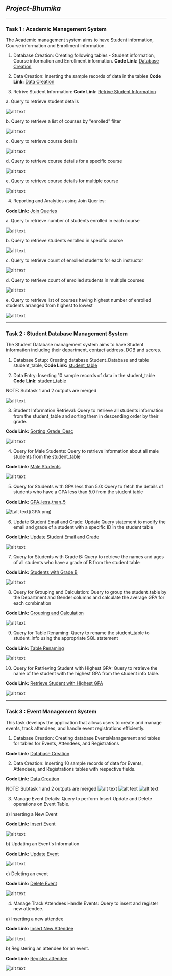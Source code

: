 ## *Project-Bhumika*
---
### **Task 1 : Academic Management System** 


The Academic management system aims to have Student information, Course information and Enrollment information.

1. Database Creation:
Creating following tables - Student information, Course information and Enrollment information.
**Code Link:** [Database Creation](https://github.com/Bhoomi05/Project-Bhumika/blob/main/Task1_Academic_Management_System/database_creation.sql)

2. Data Creation:
Inserting the sample records of data in the tables
**Code Link:** [Data Creation](https://github.com/Bhoomi05/Project-Bhumika/blob/main/Task1_Academic_Management_System/Data_Creation.sql)

3. Retrive Student Information:
**Code Link:** [Retrive Student Information](https://github.com/Bhoomi05/Project-Bhumika/blob/main/Task1_Academic_Management_System/retieve_student_info.sql)

a. Query to retrieve student details

![alt text](Student_Info_Output.png)

b. Query to retrieve a list of courses by "enrolled" filter

![alt text](Enrolled_filter_Output.png)

c. Query to retrieve course details

![alt text](Course_Info_Output.png)

d. Query to retrieve course details for a specific course

![alt text](Specific_Course_Output.png)

e. Query to retrieve course details for multiple course

![alt text](Multiple_Courses_Output.png)

4. Reporting and Analytics using Join Queries:

**Code Link:** [Join Queries](https://github.com/Bhoomi05/Project-Bhumika/blob/main/Task1_Academic_Management_System/Reporting_and_Analytics_Using_Join_Queries)

a. Query to retrieve number of students enrolled in each course

![alt text](Enrolled_Students_Each_Course_Output.png)

b. Query to retrieve students enrolled in specific course

![alt text](Enrolled_Students_Specific_Course_Output.png)

c. Query to retrieve count of enrolled students for each instructor

![alt text](Enrolled_Students_Each_Instructor_Output.png)

d. Query to retrieve count of enrolled students in multiple courses

![alt text](Enrolled_Students_Multiple_Courses_Output.png)

e. Query to retrieve list of courses having highest number of enrolled students arranged from highest to lowest

![alt text](Courses_Highest_Number_Of_Students_Output.png)

---
### **Task 2 : Student Database Management System** 

The Student Database management system aims to have Student information including their department, contact address, DOB and scores.

1. Database Setup:
Creating database Student_Database and table student_table, 
**Code Link:** [student_table](https://github.com/Bhoomi05/Project-Bhumika/blob/main/Task2_Student_Database_Management_System/Database_Setup%26Data_Entry.sql)

2. Data Entry:
Inserting 10 sample records of data in the student_table
**Code Link:** [student_table](https://github.com/Bhoomi05/Project-Bhumika/blob/main/Task2_Student_Database_Management_System/Database_Setup%26Data_Entry.sql)

NOTE: Subtask 1 and 2 outputs are merged

![alt text](student_table.png)

3. Student Information Retrieval:
Query to retrieve all students information from the student_table and sorting them in descending order by their grade.

**Code Link:** [Sorting_Grade_Desc](https://github.com/Bhoomi05/Project-Bhumika/blob/main/Task2_Student_Database_Management_System/Sorting_Students_Grade_Desc.sql)

![alt text](Grade_Desc.png)

4. Query for Male Students:
Query to retrieve information about all male students from the
student_table

**Code Link:** [Male Students](https://github.com/Bhoomi05/Project-Bhumika/blob/main/Task2_Student_Database_Management_System/Query_for_Male_Students.sql)

![alt text](Male_Students.png)

5. Query for Students with GPA less than 5.0:
Query to fetch the details of students who have a GPA less than 5.0 from the student table

**Code Link:** [GPA_less_than_5](https://github.com/Bhoomi05/Project-Bhumika/blob/main/Task2_Student_Database_Management_System/Students_with_GPA_less_than_5.sql)

![!\[alt text\](GPA.png)](GPA_Less_than_5.png)

6. Update Student Email and Grade:
Update Query statement to modify the email and grade of a student with a specific ID in the student table

**Code Link:** [Update Student Email and Grade](https://github.com/Bhoomi05/Project-Bhumika/blob/main/Task2_Student_Database_Management_System/Update_Student_Email_and_Grade.sql)

![alt text](Update_Student_Email_and_Grade.png)

7. Query for Students with Grade B:
Query to retrieve the names and ages of all students who have a grade of B from the student table

**Code Link:** [Students with Grade B](https://github.com/Bhoomi05/Project-Bhumika/blob/main/Task2_Student_Database_Management_System/Students_with_Grade_B.sql)

![alt text](Students_with_Grade_B.png)

8. Query for Grouping and Calculation:
Query to group the student_table by the Department and Gender columns and calculate the average GPA for each combination

**Code Link:** [Grouping and Calculation](https://github.com/Bhoomi05/Project-Bhumika/blob/main/Task2_Student_Database_Management_System/Grouping_and_Calculation.sql)

![alt text](Grouping_and_Calculation.png)

9. Query for Table Renaming:
Query to rename the student_table to student_info using the appropriate SQL statement

**Code Link:** [Table Renaming](https://github.com/Bhoomi05/Project-Bhumika/blob/main/Task2_Student_Database_Management_System/Table_Renaming.sql)

![alt text](Table_Renaming.png)

10. Query for Retrieving Student with Highest GPA:
Query to retrieve the name of the student with the highest GPA from the student info table.

**Code Link:** [Retrieve Student with Highest GPA](https://github.com/Bhoomi05/Project-Bhumika/blob/main/Task2_Student_Database_Management_System/Student_with_Highest_GPA.sql)

![alt text](Student_with_Highest_GPA.png)

---
### **Task 3 : Event Management System** 

This task develops the application that allows users to create and manage events, track attendees, and handle event registrations efficiently.

1. Database Creation:
Creating database EventsManagement and tables for tables for Events, Attendees, and Registrations 

**Code Link:** [Database Creation](https://github.com/Bhoomi05/Project-Bhumika/blob/main/Task3_Event_Management_System/Database_Creation.sql)


2. Data Creation:
Inserting 10 sample records of data for Events, Attendees, and Registrations tables with respective fields.

**Code Link:** [Data Creation](https://github.com/Bhoomi05/Project-Bhumika/blob/main/Task3_Event_Management_System/Data_Creation.sql)

NOTE: Subtask 1 and 2 outputs are merged
![alt text](Event_Table.png)
![alt text](Attendees_Table.png)
![alt text](Registrations.png)

3. Manage Event Details:
Query to perform Insert Update and Delete operations on Event Table.

a) Inserting a New Event

**Code Link:** [Insert Event](https://github.com/Bhoomi05/Project-Bhumika/blob/main/Task3_Event_Management_System/Inserting_Event.sql)

![alt text](Insert_Event.png)

b) Updating an Event's Information

**Code Link:** [Update Event](https://github.com/Bhoomi05/Project-Bhumika/blob/main/Task3_Event_Management_System/Updating_Event_Information.sql)

![alt text](Update_Event.png)

c) Deleting an event

**Code Link:** [Delete Event](https://github.com/Bhoomi05/Project-Bhumika/blob/main/Task3_Event_Management_System/Deleting_Event.sql)

![alt text](Delete_Event.png)

4. Manage Track Attendees Handle Events:
Query to insert and register new attendee.

a) Inserting a new attendee

**Code Link:** [Insert New Attendee](https://github.com/Bhoomi05/Project-Bhumika/blob/main/Task3_Event_Management_System/Insert_Attendee.sql)

![alt text](Insert_Attendee.png)

b) Registering an attendee for an event.

**Code Link:** [Register attendee](https://github.com/Bhoomi05/Project-Bhumika/blob/main/Task3_Event_Management_System/Registering_Attendee_for_Event.sql)

![alt text](Register_Attendee.png)
